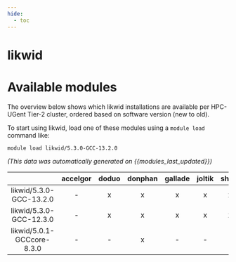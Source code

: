 ```yaml
---
hide:
  - toc
---
```


likwid
======

# Available modules


The overview below shows which likwid installations are available per HPC-UGent Tier-2 cluster, ordered based on software version (new to old).

To start using likwid, load one of these modules using a `module load` command like:

```shell
module load likwid/5.3.0-GCC-13.2.0
```

*(This data was automatically generated on {{modules_last_updated}})*  

| |accelgor|doduo|donphan|gallade|joltik|shinx|
| :---: | :---: | :---: | :---: | :---: | :---: | :---: |
|likwid/5.3.0-GCC-13.2.0|-|x|x|x|x|x|
|likwid/5.3.0-GCC-12.3.0|-|x|x|x|x|x|
|likwid/5.0.1-GCCcore-8.3.0|-|-|x|-|-|-|
